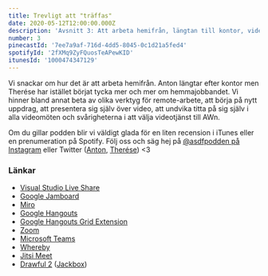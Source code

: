 ```yaml
---
title: Trevligt att "träffas"
date: 2020-05-12T12:00:00.000Z
description: 'Avsnitt 3: Att arbeta hemifrån, längtan till kontor, videotjänster och video-AWs.'
number: 3
pinecastId: '7ee7a9af-716d-4dd5-8045-0c1d21a5fed4'
spotifyId: '2fXMq9ZyFQuosTeAPewKID'
itunesId: '1000474347129'
---
```


Vi snackar om hur det är att arbeta hemifrån. Anton längtar efter kontor men Therése har istället börjat tycka mer och mer om hemmajobbandet. Vi hinner bland annat beta av olika verktyg för remote-arbete, att börja på nytt uppdrag, att presentera sig själv över video, att undvika titta på sig själv i alla videomöten och svårigheterna i att välja videotjänst till AWn.

Om du gillar podden blir vi väldigt glada för en liten recension i iTunes eller en prenumeration på Spotify. Följ oss och säg hej på [@asdfpodden på Instagram](https://www.instagram.com/asdfpodden/) eller Twitter ([Anton](https://twitter.com/Awnton), [Therése](https://twitter.com/tkomstadius)) &lt;3

### Länkar

- [Visual Studio Live Share](https://visualstudio.microsoft.com/services/live-share/)
- [Google Jamboard](https://gsuite.google.com/products/jamboard/)
- [Miro](http://miro.com)
- [Google Hangouts](https://hangouts.google.com/)
- [Google Hangouts Grid Extension](https://chrome.google.com/webstore/detail/google-meet-grid-view/bjkegbgpfgpikgkfidhcihhiflbjgfic)
- [Zoom](https://zoom.us/)
- [Microsoft Teams](https://www.microsoft.com/sv-se/microsoft-365/microsoft-teams/group-chat-software)
- [Whereby](https://whereby.com/)
- [Jitsi Meet](https://meet.jit.si/)
- [Drawful 2](https://www.jackboxgames.com/drawful-two/) ([Jackbox](https://www.jackboxgames.com/))
